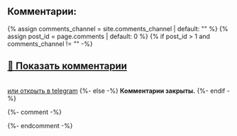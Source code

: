 <div class="site-comments">
<h2 id="comments">Комментарии:</h2>
{% assign comments_channel = site.comments_channel | default: "" %}  
{% assign post_id = page.comments | default: 0 %}  
{% if post_id > 1 and comments_channel != "" -%}
<h2><a class="commentBtn" href="/comments.html?{{ post_id }}" target="_blank"><b>💬 Показать комментарии</b></a></h2><br>
<a class="commentBtn" href="tg://resolve?domain={{ comments_channel }}&post={{ post_id }}" target="_blank">или открыть в telegram</a>
{%- else -%}  
<strong>Комментарии закрыты.</strong>
{%- endif -%}
</div>


{%- comment -%}
<!--
TODO: показывать попап вместо открытия в новой вкладке https://learn.javascript.ru/popup-windows
let params = `scrollbars=no,resizable=no,status=no,location=no,toolbar=no,menubar=no,
width=600,height=300,left=100,top=100`;
open('/', 'test', params);

<script async src="https://telegram.org/js/telegram-widget.js?14" data-telegram-discussion="{{ comments_channel | default: "#" }}/{{ post_id }}" data-comments-limit="5"></script>  
</ul>


{%- elsif com_id == 1 or com_id == true -%}
<script async src="https://comments.app/js/widget.js?2" data-comments-app-website="zuRUPyyL" data-limit="5"></script>  
<div id="tgLoginBtn">Попробуй <a href="tg://resolve?domain=rf_art&post=806">быструю авторизацию</a></div>  
-->



<!--
Чтото непонятное 
<script>
//var text = encodeURIComponent(btoa('<div id="comments" style="max-width:700px;padding:10px;margin:auto;background: #faf8f8;"><script async src="https://telegram.org/js/telegram-widget.js?14" data-telegram-discussion="{{ comments_channel }}/{{ post_id }}" data-comments-limit="10"><\/script><\/div>'));
//document.write('<li><a class="commentBtn" href="https://4QR.xyz/r/?' + text + '" target="_blank">в браузере</a></li>');
</script>
-->
{%- endcomment -%}
